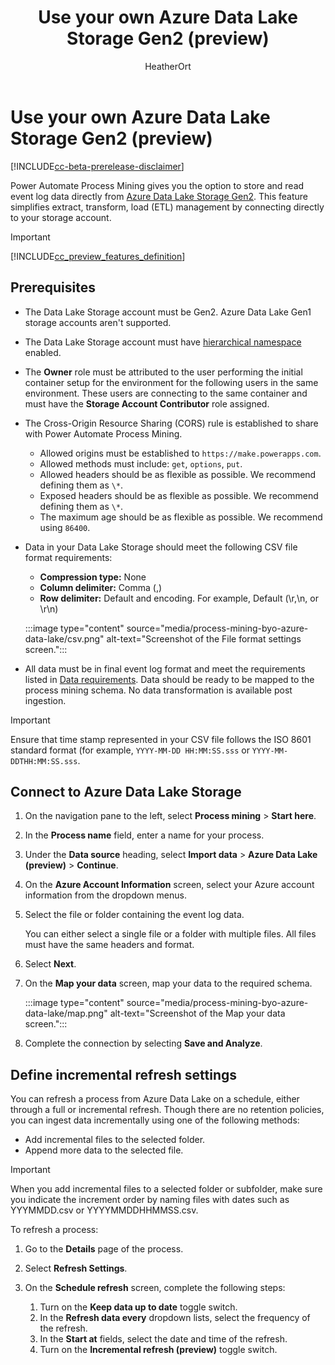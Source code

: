 ﻿---
title: Use your own Azure Data Lake Storage Gen2 (preview)
description: Learn how to store and read event log data directly from Azure Data Lake Storage Gen2.
author: HeatherOrt
contributors:
  - HeatherOrt
  - v-aangie 
ms.subservice: process-advisor
ms.topic: conceptual
ms.date: 08/08/2023
ms.custom: bap-template
ms.author: heortaol
ms.reviewer: angieandrews
---

# Use your own Azure Data Lake Storage Gen2 (preview)

[!INCLUDE[cc-beta-prerelease-disclaimer](./includes/cc-beta-prerelease-disclaimer.md)]

Power Automate Process Mining gives you the option to store and read event log data directly from [Azure Data Lake Storage Gen2](/azure/storage/blobs/data-lake-storage-introduction). This feature simplifies extract, transform, load (ETL) management by connecting directly to your storage account.

> [!IMPORTANT]
> [!INCLUDE[cc_preview_features_definition](includes/cc-preview-features-definition.md)]

## Prerequisites

- The Data Lake Storage account must be Gen2. Azure Data Lake Gen1 storage accounts aren't supported.
- The Data Lake Storage account must have [hierarchical namespace](/azure/storage/blobs/data-lake-storage-namespace) enabled.
- The **Owner** role must be attributed to the user performing the initial container setup for the environment for the following users in the same environment. These users are connecting to the same container and must have the **Storage Account Contributor** role assigned.

- The Cross-Origin Resource Sharing (CORS) rule is established to share with Power Automate Process Mining.
    - Allowed origins must be established to `https://make.powerapps.com`.
    - Allowed methods must include: `get`, `options`, `put`.
    - Allowed headers should be as flexible as possible. We recommend defining them as `\*`.
    - Exposed headers should be as flexible as possible. We recommend defining them as `\*`.
    - The maximum age should be as flexible as possible. We recommend using `86400`.

-   Data in your Data Lake Storage should meet the following CSV file format requirements:

    - **Compression type:** None
    - **Column delimiter:** Comma (,)
    - **Row delimiter:** Default and encoding. For example, Default (\r,\n, or \r\n) 

    :::image type="content" source="media/process-mining-byo-azure-data-lake/csv.png" alt-text="Screenshot of the File format settings screen.":::

- All data must be in final event log format and meet the requirements listed in [Data requirements](process-mining-processes-and-data.md#data-requirements). Data should be ready to be mapped to the process mining schema. No data transformation is available post ingestion.

> [!IMPORTANT]
> Ensure that time stamp represented in your CSV file follows the ISO 8601 standard format (for example, `YYYY-MM-DD HH:MM:SS.sss` or `YYYY-MM-DDTHH:MM:SS.sss`.

## Connect to Azure Data Lake Storage

1. On the navigation pane to the left, select **Process mining** > **Start here**.
1. In the **Process name** field, enter a name for your process.
1. Under the **Data source** heading, select **Import data** > **Azure Data Lake (preview)** > **Continue**.
1. On the **Azure Account Information** screen, select your Azure account information from the dropdown menus.
1. Select the file or folder containing the event log data.

    You can either select a single file or a folder with multiple files. All files must have the same headers and format.
1. Select **Next**.
1. On the **Map your data** screen, map your data to the required schema.

    :::image type="content" source="media/process-mining-byo-azure-data-lake/map.png" alt-text="Screenshot of the Map your data screen.":::

1. Complete the connection by selecting **Save and Analyze**.

## Define incremental refresh settings

You can refresh a process from Azure Data Lake on a schedule, either through a full or incremental refresh. Though there are no retention policies, you can ingest data incrementally using one of the following methods:

- Add incremental files to the selected folder.
- Append more data to the selected file.

> [!IMPORTANT]
> When you add incremental files to a selected folder or subfolder, make sure you indicate the increment order by naming files with dates such as YYYMMDD.csv or YYYYMMDDHHMMSS.csv.

To refresh a process:

1. Go to the **Details** page of the process.

1. Select **Refresh Settings**.

1. On the **Schedule refresh** screen, complete the following steps:

    1. Turn on the **Keep data up to date** toggle switch.
    1. In the **Refresh data every** dropdown lists, select the frequency of the refresh.
    1. In the **Start at** fields, select the date and time of the refresh.
    1. Turn on the **Incremental refresh (preview)** toggle switch.

